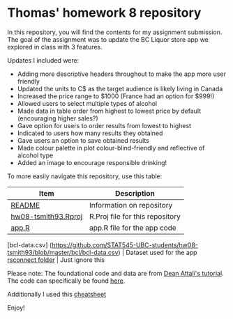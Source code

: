 # Thomas' homework 8 repository 

In this repository, you will find the contents for my assignment submission. The goal of the assignment was to update the BC Liquor store app we explored in class with 3 features.

Updates I included were:

- Adding more descriptive headers throughout to make the app more user friendly
- Updated the units to C$ as the target audience is likely living in Canada
- Increased the price range to $1000 (France had an option for $999!)
- Allowed users to select multiple types of alcohol
- Made data in table order from highest to lowest price by default (encouraging higher sales?)
- Gave option for users to order results from lowest to highest
- Indicated to users how many results they obtained
- Gave users an option to save obtained results
- Made colour palette in plot colour-blind-friendly and reflective of alcohol type
- Added an image to encourage responsible drinking!

To more easily navigate this repository, use this table:

Item | Description
-----|-------------
[README](https://github.com/STAT545-UBC-students/hw08-tsmith93/blob/master/README.md) | Information on repository
[hw08-tsmith93.Rproj](https://github.com/STAT545-UBC-students/hw08-tsmith93/blob/master/hw08-tsmith93.Rproj) | R.Proj file for this repository
[app.R](https://github.com/STAT545-UBC-students/hw08-tsmith93/blob/master/bcl/app.R) | app.R file for the app code
[bcl-data.csv]
(https://github.com/STAT545-UBC-students/hw08-tsmith93/blob/master/bcl/bcl-data.csv) | Dataset used for the app
[rsconnect folder](https://github.com/STAT545-UBC-students/hw08-tsmith93/tree/master/bcl/rsconnect/shinyapps.io/temsmith) | Just ignore this 


Please note: The foundational code and data are from [Dean Attali's tutorial](https://deanattali.com/blog/building-shiny-apps-tutorial). The code can specifically be found [here](https://deanattali.com/blog/building-shiny-apps-tutorial/#12-final-shiny-app-code).

Additionally I used this [cheatsheet](https://shiny.rstudio.com/images/shiny-cheatsheet.pdf)

Enjoy!

